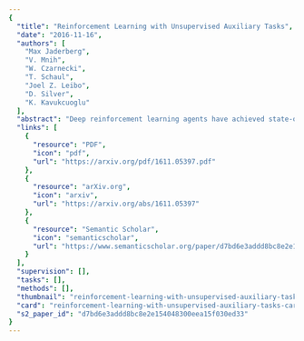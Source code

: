 ```yaml
---
{
  "title": "Reinforcement Learning with Unsupervised Auxiliary Tasks",
  "date": "2016-11-16",
  "authors": [
    "Max Jaderberg",
    "V. Mnih",
    "W. Czarnecki",
    "T. Schaul",
    "Joel Z. Leibo",
    "D. Silver",
    "K. Kavukcuoglu"
  ],
  "abstract": "Deep reinforcement learning agents have achieved state-of-the-art results by directly maximising cumulative reward. However, environments contain a much wider variety of possible training signals. In this paper, we introduce an agent that also maximises many other pseudo-reward functions simultaneously by reinforcement learning. All of these tasks share a common representation that, like unsupervised learning, continues to develop in the absence of extrinsic rewards. We also introduce a novel mechanism for focusing this representation upon extrinsic rewards, so that learning can rapidly adapt to the most relevant aspects of the actual task. Our agent significantly outperforms the previous state-of-the-art on Atari, averaging 880\\% expert human performance, and a challenging suite of first-person, three-dimensional \\emph{Labyrinth} tasks leading to a mean speedup in learning of 10$\\times$ and averaging 87\\% expert human performance on Labyrinth.",
  "links": [
    {
      "resource": "PDF",
      "icon": "pdf",
      "url": "https://arxiv.org/pdf/1611.05397.pdf"
    },
    {
      "resource": "arXiv.org",
      "icon": "arxiv",
      "url": "https://arxiv.org/abs/1611.05397"
    },
    {
      "resource": "Semantic Scholar",
      "icon": "semanticscholar",
      "url": "https://www.semanticscholar.org/paper/d7bd6e3addd8bc8e2e154048300eea15f030ed33"
    }
  ],
  "supervision": [],
  "tasks": [],
  "methods": [],
  "thumbnail": "reinforcement-learning-with-unsupervised-auxiliary-tasks-thumb.jpg",
  "card": "reinforcement-learning-with-unsupervised-auxiliary-tasks-card.jpg",
  "s2_paper_id": "d7bd6e3addd8bc8e2e154048300eea15f030ed33"
}
---
```


